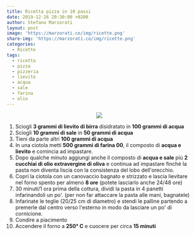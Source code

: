 ```yaml
---
title: Ricetta pizza in 10 passi
date: 2019-12-26 20:30:00 +0200
author: Stefano Marzorati
layout: post
image: 'https://marzorati.co/img/ricette.png'
share-img: 'https://marzorati.co/img/ricette.png'
categories:
  - Ricette
tags:
  - ricetta
  - pizza
  - pizzeria
  - lievito
  - acqua
  - sale
  - farina
  - olio
---
```

<p align="center">
  <img src="https://marzorati.co/img/post/pizza.jpg">
</p>   

1. Sciogli **3 grammi di lievito di birra** disidratato in **100 grammi di acqua**
2. Sciogli **10 grammi di sale** in **50 grammi di acqua**
3. Tieni da parte altri **100 grammi di acqua**
4. In una ciotola metti **500 grammi di farina 00**, il composto di **acqua e lievito** e comincia ad impastare.
5. Dopo qualche minuto aggiungi anche il composto di **acqua e sale** più **2 cucchiai di olio extravergine di oliva** e continua ad impastare finchè la pasta non diventa liscia con la consistenza del lobo dell'orecchio.
6. Copri la ciotola con un canovaccio bagnato e strizzato e lascia lievitare nel forno spento per almeno **8 ore** (potete lasciarlo anche 24/48 ore)
7. 30 minuti/1 ora prima della cottura, dividi la pasta in 4 panetti infarinandoli un po'. (per non far attaccare la pasta alle mani, bagnatele)
8. Infarinate le teglie (20/25 cm di diametro) e stendi le palline partendo a premerle dal centro verso l'esterno in modo da lasciare un po' di cornicione.
9. Condire a piacimento
10. Accendere il forno a **250° C** e cuocere per circa **15 minuti**